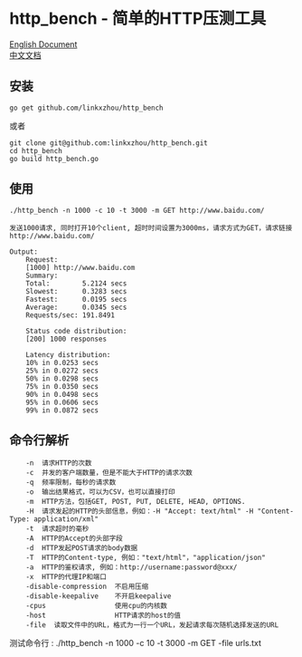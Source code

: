 # http_bench - 简单的HTTP压测工具

[English Document](https://github.com/linkxzhou/http_bench/blob/master/README.md)  
[中文文档](https://github.com/linkxzhou/http_bench/blob/master/README_CN.md)  
  
## 安装

```
go get github.com/linkxzhou/http_bench
```
或者
```
git clone git@github.com:linkxzhou/http_bench.git
cd http_bench
go build http_bench.go
```

## 使用

```
./http_bench -n 1000 -c 10 -t 3000 -m GET http://www.baidu.com/

发送1000请求, 同时打开10个client, 超时时间设置为3000ms，请求方式为GET，请求链接http://www.baidu.com/

Output:
    Request:
    [1000] http://www.baidu.com
    Summary:
    Total:        5.2124 secs
    Slowest:      0.3283 secs
    Fastest:      0.0195 secs
    Average:      0.0345 secs
    Requests/sec: 191.8491

    Status code distribution:
    [200] 1000 responses

    Latency distribution:
    10% in 0.0253 secs
    25% in 0.0272 secs
    50% in 0.0298 secs
    75% in 0.0350 secs
    90% in 0.0498 secs
    95% in 0.0606 secs
    99% in 0.0872 secs
```

## 命令行解析

```
    -n  请求HTTP的次数
    -c  并发的客户端数量，但是不能大于HTTP的请求次数
    -q  频率限制，每秒的请求数
    -o  输出结果格式，可以为CSV，也可以直接打印
    -m  HTTP方法，包括GET, POST, PUT, DELETE, HEAD, OPTIONS.
    -H  请求发起的HTTP的头部信息，例如：-H "Accept: text/html" -H "Content-Type: application/xml"
    -t  请求超时的毫秒
    -A  HTTP的Accept的头部字段
    -d  HTTP发起POST请求的body数据
    -T  HTTP的Content-type, 例如："text/html"，"application/json"
    -a  HTTP的鉴权请求, 例如：http://username:password@xxx/
    -x  HTTP的代理IP和端口
    -disable-compression  不启用压缩
    -disable-keepalive    不开启keepalive
    -cpus                 使用cpu的内核数
    -host                 HTTP请求的host的值
    -file  读取文件中的URL，格式为一行一个URL，发起请求每次随机选择发送的URL
```

测试命令行 : ./http_bench -n 1000 -c 10 -t 3000 -m GET -file urls.txt